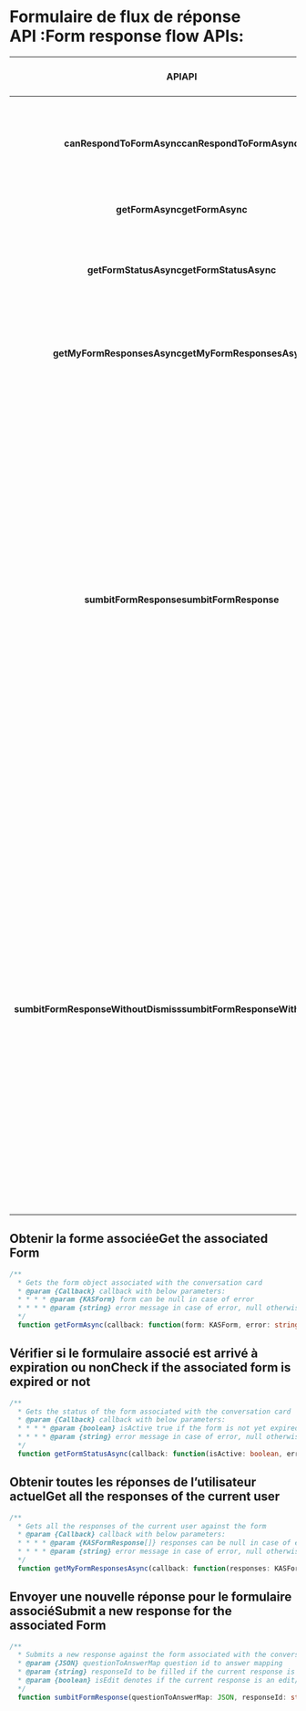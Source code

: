 #   <a name="form-response-flow-apis"></a><span data-ttu-id="9da8c-101">Formulaire de flux de réponse API :</span><span class="sxs-lookup"><span data-stu-id="9da8c-101">Form response flow APIs:</span></span>

| <span data-ttu-id="9da8c-102">**API**</span><span class="sxs-lookup"><span data-stu-id="9da8c-102">**API**</span></span> | <span data-ttu-id="9da8c-103">Description</span><span class="sxs-lookup"><span data-stu-id="9da8c-103">Description</span></span> | <span data-ttu-id="9da8c-104">Paramètre de demande</span><span class="sxs-lookup"><span data-stu-id="9da8c-104">Request Parameter</span></span> | <span data-ttu-id="9da8c-105">Sortie de réponse</span><span class="sxs-lookup"><span data-stu-id="9da8c-105">Response Output</span></span> |
| :---: | :---: | :---: | :--- |
| <span data-ttu-id="9da8c-106">**canRespondToFormAsync**</span><span class="sxs-lookup"><span data-stu-id="9da8c-106">**canRespondToFormAsync**</span></span> | <span data-ttu-id="9da8c-107">Indique si l’utilisateur actuel peut répondre à l’écran</span><span class="sxs-lookup"><span data-stu-id="9da8c-107">Gets whether the current user can respond to the form</span></span> |  | <span data-ttu-id="9da8c-108">canRespond (Boolean) : true si l’utilisateur actuel est autorisé à répondre</span><span class="sxs-lookup"><span data-stu-id="9da8c-108">canRespond (Boolean) - true if current user is allowed to respond</span></span> |
| <span data-ttu-id="9da8c-109">**getFormAsync**</span><span class="sxs-lookup"><span data-stu-id="9da8c-109">**getFormAsync**</span></span> | | | <span data-ttu-id="9da8c-110">Objet de formulaire</span><span class="sxs-lookup"><span data-stu-id="9da8c-110">Form object</span></span> |
| <span data-ttu-id="9da8c-111">**getFormStatusAsync**</span><span class="sxs-lookup"><span data-stu-id="9da8c-111">**getFormStatusAsync**</span></span> | <span data-ttu-id="9da8c-112">Obtient l’état du formulaire associé à la carte de conversation</span><span class="sxs-lookup"><span data-stu-id="9da8c-112">Gets the status of the form associated with the conversation card</span></span> | | <span data-ttu-id="9da8c-113">isActive (Boolean) : true si le formulaire n’est pas encore terminée.</span><span class="sxs-lookup"><span data-stu-id="9da8c-113">isActive (Boolean) - true if the form is not yet expired</span></span> |
| <span data-ttu-id="9da8c-114">**getMyFormResponsesAsync**</span><span class="sxs-lookup"><span data-stu-id="9da8c-114">**getMyFormResponsesAsync**</span></span> | <span data-ttu-id="9da8c-115">Obtient toutes les réponses de l’utilisateur actuel par rapport à l’écran</span><span class="sxs-lookup"><span data-stu-id="9da8c-115">Gets all the responses of the current user against the form</span></span> | | <span data-ttu-id="9da8c-116">Tableau d’objets de réponse</span><span class="sxs-lookup"><span data-stu-id="9da8c-116">Array of response objects</span></span> |
| <span data-ttu-id="9da8c-117">**sumbitFormResponse**</span><span class="sxs-lookup"><span data-stu-id="9da8c-117">**sumbitFormResponse**</span></span> | <span data-ttu-id="9da8c-118">Envoie une réponse par rapport à la forme associée à la carte de conversation – ferme l’écran en cours</span><span class="sxs-lookup"><span data-stu-id="9da8c-118">Submits a new response against the form associated with the conversation card – dismisses the current screen</span></span> |  <ul><li><span data-ttu-id="9da8c-119">questionToAnswerMap (JSON) - id question pour répondre aux mappage</span><span class="sxs-lookup"><span data-stu-id="9da8c-119">questionToAnswerMap (JSON ) - question id to answer mapping</span></span></li><li><span data-ttu-id="9da8c-120">responseId(string) à remplir si la réponse en cours est une modification/mise à jour une précédente</span><span class="sxs-lookup"><span data-stu-id="9da8c-120">responseId(string) to be filled if the current response is an edit/update to a previous one</span></span></li><li><span data-ttu-id="9da8c-121">isEdit (boolean) indique si la réponse en cours est une modification/mise à jour une précédente</span><span class="sxs-lookup"><span data-stu-id="9da8c-121">isEdit (boolean) denotes if the current response is an edit/update to a previous one</span></span></li><li><span data-ttu-id="9da8c-122">showInChatCanvas(Boolean) indique si une carte de conversation distinct doit être créé pour cette réponse ou non</span><span class="sxs-lookup"><span data-stu-id="9da8c-122">showInChatCanvas(Boolean) denotes if a separate chat card needs to be created for this response or not</span></span></li><li><span data-ttu-id="9da8c-123">isAnonymous(boolean) indique si la réponse doit être enregistrée en tant qu’anonyme ou non</span><span class="sxs-lookup"><span data-stu-id="9da8c-123">isAnonymous(boolean) denotes if the response should be registered as anonymous or not</span></span></li></ul> | |
| <span data-ttu-id="9da8c-124">**sumbitFormResponseWithoutDismiss**</span><span class="sxs-lookup"><span data-stu-id="9da8c-124">**sumbitFormResponseWithoutDismiss**</span></span> | <span data-ttu-id="9da8c-125">Envoie une réponse par rapport à la forme associée à la carte de conversation sans faire disparaître l’écran en cours</span><span class="sxs-lookup"><span data-stu-id="9da8c-125">Submits a new response against the form associated with the conversation card without dismissing the current screen</span></span> |  <ul><li><span data-ttu-id="9da8c-126">questionToAnswerMap (JSON) - id question pour répondre aux mappage</span><span class="sxs-lookup"><span data-stu-id="9da8c-126">questionToAnswerMap (JSON ) - question id to answer mapping</span></span></li><li><span data-ttu-id="9da8c-127">responseId(string) à remplir si la réponse en cours est une modification/mise à jour une précédente</span><span class="sxs-lookup"><span data-stu-id="9da8c-127">responseId(string) to be filled if the current response is an edit/update to a previous one</span></span></li><li><span data-ttu-id="9da8c-128">isEdit (boolean) indique si la réponse en cours est une modification/mise à jour une précédente</span><span class="sxs-lookup"><span data-stu-id="9da8c-128">isEdit (boolean) denotes if the current response is an edit/update to a previous one</span></span></li><li><span data-ttu-id="9da8c-129">showInChatCanvas(Boolean) indique si une carte de conversation distinct doit être créé pour cette réponse ou non</span><span class="sxs-lookup"><span data-stu-id="9da8c-129">showInChatCanvas(Boolean) denotes if a separate chat card needs to be created for this response or not</span></span></li><li><span data-ttu-id="9da8c-130">isAnonymous(boolean) indique si la réponse doit être enregistrée en tant qu’anonyme ou non</span><span class="sxs-lookup"><span data-stu-id="9da8c-130">isAnonymous(boolean) denotes if the response should be registered as anonymous or not</span></span></li></ul> | |


##  <a name="get-the-associated-form"></a><span data-ttu-id="9da8c-131">Obtenir la forme associée</span><span class="sxs-lookup"><span data-stu-id="9da8c-131">Get the associated Form</span></span>

```typescript
/**
  * Gets the form object associated with the conversation card
  * @param {Callback} callback with below parameters:
  * * * * @param {KASForm} form can be null in case of error
  * * * * @param {string} error message in case of error, null otherwise
  */
  function getFormAsync(callback: function(form: KASForm, error: string))
```

##  <a name="check-if-the-associated-form-is-expired-or-not"></a><span data-ttu-id="9da8c-132">Vérifier si le formulaire associé est arrivé à expiration ou non</span><span class="sxs-lookup"><span data-stu-id="9da8c-132">Check if the associated form is expired or not</span></span>

```typescript
/**
  * Gets the status of the form associated with the conversation card
  * @param {Callback} callback with below parameters:
  * * * * @param {boolean} isActive true if the form is not yet expired
  * * * * @param {string} error message in case of error, null otherwise
  */
  function getFormStatusAsync(callback: function(isActive: boolean, error: string))
```

##  <a name="get-all-the-responses-of-the-current-user"></a><span data-ttu-id="9da8c-133">Obtenir toutes les réponses de l’utilisateur actuel</span><span class="sxs-lookup"><span data-stu-id="9da8c-133">Get all the responses of the current user</span></span>

```typescript
/**
  * Gets all the responses of the current user against the form
  * @param {Callback} callback with below parameters:
  * * * * @param {KASFormResponse[]} responses can be null in case of error
  * * * * @param {string} error message in case of error, null otherwise
  */
  function getMyFormResponsesAsync(callback: function(responses: KASFormResponse[], error: string))
```

##  <a name="submit-a-new-response-for-the-associated-form"></a><span data-ttu-id="9da8c-134">Envoyer une nouvelle réponse pour le formulaire associé</span><span class="sxs-lookup"><span data-stu-id="9da8c-134">Submit a new response for the associated Form</span></span>

```typescript
/**
  * Submits a new response against the form associated with the conversation card
  * @param {JSON} questionToAnswerMap question id to answer mapping
  * @param {string} responseId to be filled if the current response is an edit/update to a previous one
  * @param {boolean} isEdit denotes if the current response is an edit/update to a previous one
  */
  function sumbitFormResponse(questionToAnswerMap: JSON, responseId: string, isEdit: boolean)
  ```

